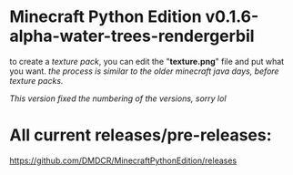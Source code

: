 # Minecraft Python Edition v0.1.6-alpha-water-trees-rendergerbil
to create a _texture pack_, you can edit the "**texture.png**" file and put what you want. _the process is similar to the older minecraft java days, before texture packs._

_This version fixed the numbering of the versions, sorry lol_
# All current releases/pre-releases:
https://github.com/DMDCR/MinecraftPythonEdition/releases
